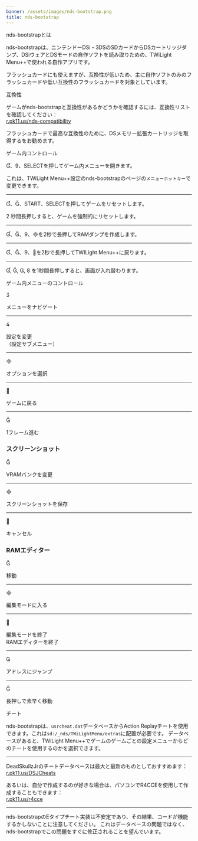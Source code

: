 ```yaml
---
banner: /assets/images/nds-bootstrap.png
title: nds-bootstrap
---
```


<div id="about" class="section-title">nds-bootstrapとは</div>
<div class="section-body">
    <p>
        nds-bootstrapは、ニンテンドーDSi・3DSのSDカードからDSカートリッジダンプ、DSiウェアとDSモードの自作ソフトを読み取りための、TWiLight Menu++で使われる自作アプリです。
    </p>
    <p>
        フラッシュカードにも使えますが、互換性が低いため、主に自作ソフトのみのフラッシュカードや低い互換性のフラッシュカードを対象としています。
    </p>
</div>

<div id="compatibility" class="section-title">互換性</div>
<div class="section-body">
    <p>
        ゲームがnds-bootstrapと互換性があるかどうかを確認するには、互換性リストを確認してください：<br><a href="https://r.pk11.us/nds-compatibility">r.pk11.us/nds-compatibility</a>
    </p>
    <p>
        フラッシュカードで最高な互換性のために、DSメモリー拡張カートリッジを取得するをお勧めます。
    </p>
</div>

<div id="controls" class="section-title">ゲーム内コントロール</div>
<div class="section-body">
    <p>
        &#xE004;、&#xE07A;、SELECTを押してゲーム内メニューを開きます。
    </p>
    <p>
        これは、TWiLight Menu++設定のnds-bootstrapのページの<code>メニューホットキー</code>で変更できます。
    </p>
    <hr>
    <p>
        &#xE004;、&#xE005;、START、SELECTを押してゲームをリセットします。
    </p>
    <p>
        2 秒間長押しすると、ゲームを強制的にリセットします。
    </p>
    <hr>
    <p>
        &#xE004;、&#xE005;、&#xE07A;、&#xE000;を2秒で長押してRAMダンプを作成します。
    </p>
    <hr>
    <p>
        &#xE004;、&#xE005;、&#xE07A;、&#xE001;を2秒で長押してTWILight Menu++に戻ります。
    </p>
    <hr>
    <p>
        &#xE004;, &#xE005;, &#xE002;, &#xE079; を1秒間長押しすると、画面が入れ替わります。
    </p>
</div>

<div id="menu-controls" class="section-title">ゲーム内メニューのコントロール</div>
<div class="section-body">
    <div class="button-action-group">
        <p class="button-action button">&#xE07D;</p>
        <p class="button-action-text">メニューをナビゲート</p>
    </div>
    <hr>
    <div class="button-action-group">
        <p class="button-action button">&#xE07E;</p>
        <p class="button-action-text">設定を変更<br>（設定サブメニュー）</p>
    </div>
    <hr>
    <div class="button-action-group">
        <p class="button-action button">&#xE000;</p>
        <p class="button-action-text">オプションを選択</p>
    </div>
    <hr>
    <div class="button-action-group">
        <p class="button-action button">&#xE001;</p>
        <p class="button-action-text">ゲームに戻る</p>
    </div>
    <hr>
    <div class="button-action-group">
        <p class="button-action button">&#xE005;</p>
        <p class="button-action-text">1フレーム進む</p>
    </div>
    <h3>スクリーンショット</h3>
    <div class="button-action-group">
        <p class="button-action button">&#xE006;</p>
        <p class="button-action-text">VRAMバンクを変更</p>
    </div>
    <hr>
    <div class="button-action-group">
        <p class="button-action button">&#xE000;</p>
        <p class="button-action-text">スクリーンショットを保存</p>
    </div>
    <hr>
    <div class="button-action-group">
        <p class="button-action button">&#xE001;</p>
        <p class="button-action-text">キャンセル</p>
    </div>
    <h3>RAMエディター</h3>
    <div class="button-action-group">
        <p class="button-action button">&#xE006;</p>
        <p class="button-action-text">移動</p>
    </div>
    <hr>
    <div class="button-action-group">
        <p class="button-action button">&#xE000;</p>
        <p class="button-action-text">編集モードに入る</p>
    </div>
    <hr>
    <div class="button-action-group">
        <p class="button-action button">&#xE001;</p>
        <p class="button-action-text">編集モードを終了<br>RAMエディターを終了</p>
    </div>
    <hr>
    <div class="button-action-group">
        <p class="button-action button">&#xE003;</p>
        <p class="button-action-text">アドレスにジャンプ</p>
    </div>
    <hr>
    <div class="button-action-group">
        <p class="button-action button">&#xE005;</p>
        <p class="button-action-text">長押しで素早く移動</p>
    </div>
</div>

<div id="cheats" class="section-title">チート</div>
<div class="section-body">
    <p>
        nds-bootstrapは、<code>usrcheat.dat</code>データベースからAction Replayチートを使用できます。これは<code>sd:/_nds/TWiLightMenu/extras</code>に配置が必要です。 データベースがあると、TWiLight Menu++でゲームのゲームごとの設定メニューからどのチートを使用するのかを選択できます。
    </p>
    <hr>
    <p>
        DeadSkullzJrのチートデータベースは最大と最新のものとしておすすめます：<br><a href="https://r.pk11.us/DSJCheats"> r.pk11.us/DSJCheats</a>
    </p>
    <p>
        あるいは、自分で作成するのが好きな場合は、パソコンでR4CCEを使用して作成することもできます：<br><a href="https://r.pk11.us/r4cce">r.pk11.us/r4cce</a>
    </p>
    <hr>
    <p>
        nds-bootstrapのEタイプチート実装は不安定であり、その結果、コードが機能するかしないことに注意してください。 これはデータベースの問題ではなく、nds-bootstrapでこの問題をすぐに修正されることを望んでいます。
    </p>
</div>
